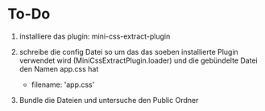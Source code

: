 # To-Do

1. installiere das plugin: mini-css-extract-plugin

2. schreibe die config Datei so um das das soeben installierte Plugin verwendet wird (MiniCssExtractPlugin.loader) und die gebündelte Datei den Namen app.css hat
    - filename: 'app.css'

3. Bundle die Dateien und untersuche den Public Ordner